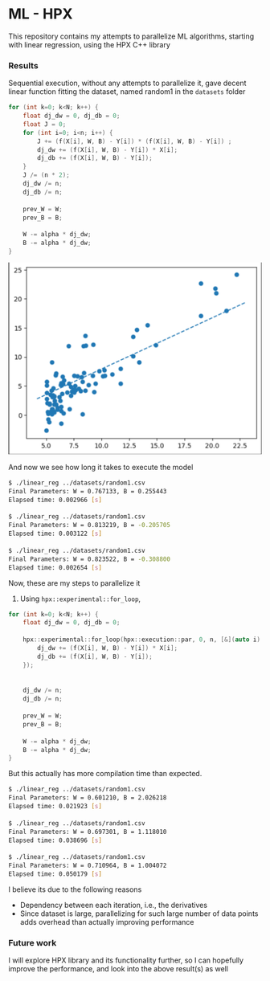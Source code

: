# ML - HPX

This repository contains my attempts to parallelize ML algorithms, starting with linear regression, using the HPX C++ library

### Results 

Sequential execution, without any attempts to parallelize it, gave decent linear function fitting the dataset, named random1 in the `datasets` folder

```cpp
for (int k=0; k<N; k++) {  
    float dj_dw = 0, dj_db = 0;
    float J = 0;
    for (int i=0; i<n; i++) {
        J += (f(X[i], W, B) - Y[i]) * (f(X[i], W, B) - Y[i]) ;
        dj_dw += (f(X[i], W, B) - Y[i]) * X[i];
        dj_db += (f(X[i], W, B) - Y[i]);
    }
    J /= (n * 2);
    dj_dw /= n;
    dj_db /= n;

    prev_W = W;
    prev_B = B;

    W -= alpha * dj_dw;
    B -= alpha * dj_dw;
}
```

![Alt text](./assets/linear_reg_non_par.png)

And now we see how long it takes to execute the model

```sh
$ ./linear_reg ../datasets/random1.csv 
Final Parameters: W = 0.767133, B = 0.255443
Elapsed time: 0.002966 [s]

$ ./linear_reg ../datasets/random1.csv 
Final Parameters: W = 0.813219, B = -0.205705
Elapsed time: 0.003122 [s]

$ ./linear_reg ../datasets/random1.csv 
Final Parameters: W = 0.823522, B = -0.308800
Elapsed time: 0.002654 [s]
```

Now, these are my steps to parallelize it

1. Using `hpx::experimental::for_loop`, 

```cpp
for (int k=0; k<N; k++) {  
    float dj_dw = 0, dj_db = 0;
    
    hpx::experimental::for_loop(hpx::execution::par, 0, n, [&](auto i) {
        dj_dw += (f(X[i], W, B) - Y[i]) * X[i];
        dj_db += (f(X[i], W, B) - Y[i]);
    });


    dj_dw /= n;
    dj_db /= n;

    prev_W = W;
    prev_B = B;

    W -= alpha * dj_dw;
    B -= alpha * dj_dw;
}

```

But this actually has more compilation time than expected. 

```sh
$ ./linear_reg ../datasets/random1.csv 
Final Parameters: W = 0.601210, B = 2.026218
Elapsed time: 0.021923 [s]

$ ./linear_reg ../datasets/random1.csv 
Final Parameters: W = 0.697301, B = 1.118010
Elapsed time: 0.038696 [s]

$ ./linear_reg ../datasets/random1.csv 
Final Parameters: W = 0.710964, B = 1.004072
Elapsed time: 0.050179 [s]
```

I believe its due to the following reasons

- Dependency between each iteration, i.e., the derivatives
- Since dataset is large, parallelizing for such large number of data points adds overhead than actually improving performance

### Future work

I will explore HPX library and its functionality further, so I can hopefully improve the performance, and look into the above result(s) as well
